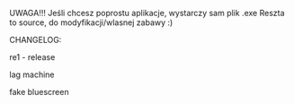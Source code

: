 UWAGA!!!
Jeśli chcesz poprostu aplikacje, wystarczy sam plik .exe
Reszta to source, do modyfikacji/wlasnej zabawy :)

CHANGELOG:

re1 - release

lag machine 

fake bluescreen
